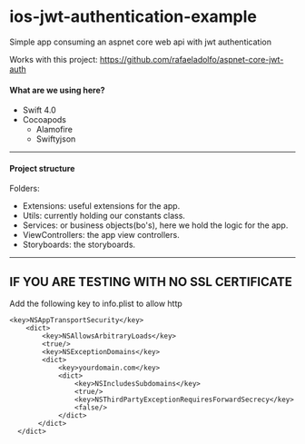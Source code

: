 # ios-jwt-authentication-example
Simple app consuming an aspnet core web api with jwt authentication

Works with this project: https://github.com/rafaeladolfo/aspnet-core-jwt-auth

#### What are we using here?

* Swift 4.0
* Cocoapods
  * Alamofire
  * Swiftyjson
---


#### Project structure

Folders:
* Extensions: useful extensions for the app.
* Utils: currently holding our constants class.
* Services: or business objects(bo's), here we hold the logic for the app.
* ViewControllers: the app view controllers.
* Storyboards: the storyboards.
---

## IF YOU ARE TESTING WITH NO SSL CERTIFICATE

Add the following key to info.plist to allow http

```
<key>NSAppTransportSecurity</key>
    <dict>
        <key>NSAllowsArbitraryLoads</key>
        <true/>
        <key>NSExceptionDomains</key>
        <dict>
            <key>yourdomain.com</key>
            <dict>
                <key>NSIncludesSubdomains</key>
                <true/>
                <key>NSThirdPartyExceptionRequiresForwardSecrecy</key>
                <false/>
            </dict>
       </dict>
  </dict>
```
